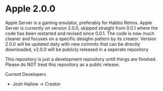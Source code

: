 # Apple 2.0.0
Apple Server is a gaming emulator, preferably for Habbo Retros. Apple Server is currently on version 2.0.0, skipped straight from 0.0.1 where the code has been restarted and revised since 0.0.1. The code is now much cleaner and focuses on a specific desighn pattern by its creator. Version 2.0.0 will be updated daily with new commits that can be directly downloaded, v2.0.0 will be publicly released in a seperate repository

This repository is just a development repository untill things are finished.
Please do NOT treat this repository as a public release.

Current Developers
- Josh Hallow -> Creator
